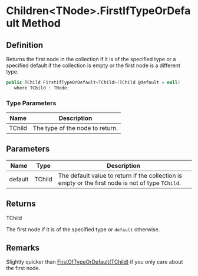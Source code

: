 # Children&lt;TNode&gt;.FirstIfTypeOrDefault Method
## Definition

Returns the first node in the collection if it is of the specified type or a specified default if the collection is empty or the first node is a different type.

```c#
public TChild FirstIfTypeOrDefault<TChild>(TChild @default = null)
   where TChild : TNode;
```

### Type Parameters

| Name | Description |
| ---- | ----------- |
| TChild | The type of the node to return. |

## Parameters

| Name | Type | Description |
| ---- | ---- | ----------- |
| default | TChild | The default value to return if the collection is empty or the first node is not of type `TChild`. |

## Returns

TChild

The first node if it is of the specified type or `default` otherwise.
## Remarks

Slightly quicker than [FirstOfTypeOrDefault(TChild)](MrKWatkins.Ast.Children-1.FirstOfTypeOrDefault.md) if you only care about the first node.

